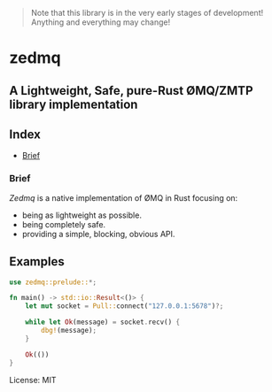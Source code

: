> Note that this library is in the very early stages of development!
> Anything and everything may change!

# zedmq

## A Lightweight, Safe, pure-Rust ØMQ/ZMTP library implementation

## Index

* [Brief](#brief)

### Brief

_Zedmq_ is a native implementation of ØMQ in Rust focusing on:

* being as lightweight as possible.
* being completely safe.
* providing a simple, blocking, obvious API.

## Examples

```rust
use zedmq::prelude::*;

fn main() -> std::io::Result<()> {
    let mut socket = Pull::connect("127.0.0.1:5678")?;

    while let Ok(message) = socket.recv() {
        dbg!(message);
    }

    Ok(())
}
```

License: MIT
